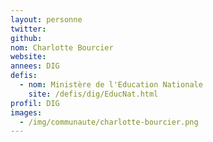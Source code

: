 ```yaml
---
layout: personne
twitter: 
github: 
nom: Charlotte Bourcier
website: 
annees: DIG
defis: 
  - nom: Ministère de l'Education Nationale
    site: /defis/dig/EducNat.html
profil: DIG
images:
  - /img/communaute/charlotte-bourcier.png
---
```

